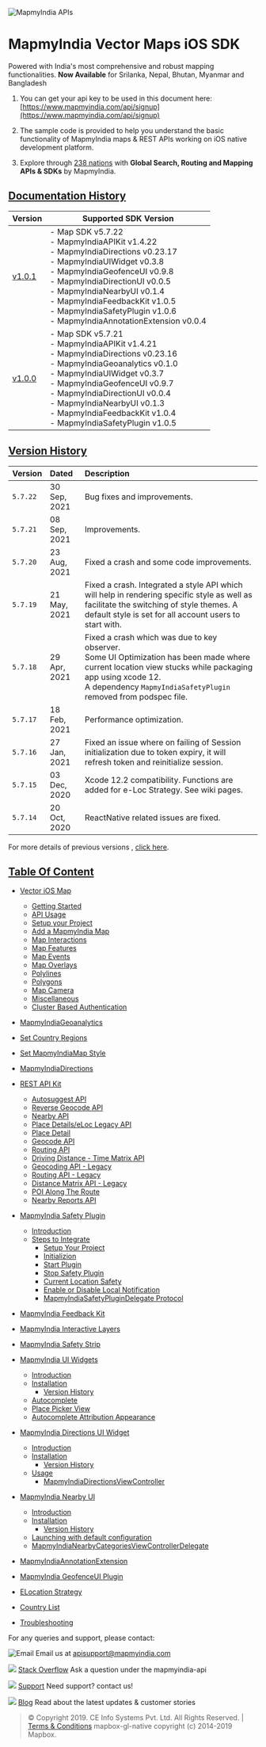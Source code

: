 ![MapmyIndia APIs](https://www.mapmyindia.com/api/img/mapmyindia-api.png)

# **MapmyIndia Vector Maps iOS SDK**

Powered with India's most comprehensive and robust mapping functionalities.
**Now Available**  for Srilanka, Nepal, Bhutan, Myanmar and Bangladesh

1. You can get your api key to be used in this document here: [https://www.mapmyindia.com/api/signup](https://www.mapmyindia.com/api/signup)

2. The sample code is provided to help you understand the basic functionality of MapmyIndia maps & REST APIs working on iOS native development platform. 

3. Explore through [238 nations](https://github.com/MapmyIndia/mapmyindia-rest-api/blob/master/docs/countryISO.md) with **Global Search, Routing and Mapping APIs & SDKs** by MapmyIndia.

## [Documentation History](#Documentation-History)

| Version | Supported SDK Version |
| ---- | ---- | 
| [v1.0.1](./docs/v1.0.1/README.md) |  - Map SDK v5.7.22 <br/> - MapmyIndiaAPIKit v1.4.22 <br/>- MapmyIndiaDirections v0.23.17 <br/> - MapmyIndiaUIWidget v0.3.8 <br/> - MapmyIndiaGeofenceUI v0.9.8 <br/> - MapmyIndiaDirectionUI v0.0.5 <br/> - MapmyIndiaNearbyUI v0.1.4 <br/> - MapmyIndiaFeedbackKit v1.0.5 <br/> - MapmyIndiaSafetyPlugin v1.0.6  <br/> - MapmyIndiaAnnotationExtension v0.0.4 |
| [v1.0.0](./docs/v1.0.0/README.md) | - Map SDK v5.7.21 <br/> - MapmyIndiaAPIKit v1.4.21 <br/>- MapmyIndiaDirections v0.23.16 <br/> - MapmyIndiaGeoanalytics v0.1.0 <br/> - MapmyIndiaUIWidget v0.3.7 <br/> - MapmyIndiaGeofenceUI v0.9.7 <br/> - MapmyIndiaDirectionUI v0.0.4 <br/> - MapmyIndiaNearbyUI v0.1.3 <br/> - MapmyIndiaFeedbackKit v1.0.4 <br/> - MapmyIndiaSafetyPlugin v1.0.5|

## [Version History](#Version-History)

| Version | Dated | Description |
| :---- | :---- | :---- |
| `5.7.22` | 30 Sep, 2021 | Bug fixes and improvements. |
| `5.7.21` | 08 Sep, 2021 | Improvements.|
| `5.7.20` | 23 Aug, 2021 | Fixed a crash and some code improvements.|
| `5.7.19` | 21 May, 2021 | Fixed a crash. Integrated a style API which will help in rendering specific style as well as facilitate the switching of style themes. A default style is set for all account users to start with.|
| `5.7.18` | 29 Apr, 2021 | Fixed a crash which was due to key observer. <br> Some UI Optimization has been made where current location view stucks while packaging app using xcode 12. <br> A dependency `MapmyIndiaSafetyPlugin` removed from podspec file.|
| `5.7.17` | 18 Feb, 2021 | Performance optimization. |
| `5.7.16` | 27 Jan, 2021 | Fixed an issue where on failing of Session initialization due to token expiry, it will refresh token and reinitialize session. |
| `5.7.15` | 03 Dec, 2020 | Xcode 12.2 compatibility. Functions are added for e-Loc Strategy. See wiki pages. |
| `5.7.14` | 20 Oct, 2020 | ReactNative related issues are fixed.|

For more details of previous versions , [click here](docs/v1.0.1/VersionHistory.md#MapmyIndiaMaps).

## [Table Of Content](#Table-Of-Content)
- [Vector iOS Map](docs/v1.0.1/Home.md#mapmyindia-maps-vectorSDK-iOS)
    * [Getting Started](docs/v1.0.1/Home.md#Getting-Started)
	* [API Usage](docs/v1.0.1/Home.md#API-Usage)
	* [Setup your Project](docs/v1.0.1/Home.md#Setup-your-Project)
	* [Add a MapmyIndia Map](docs/v1.0.1/Home.md#Add-a-MapmyIndia-Map)
	* [Map Interactions](docs/v1.0.1/Home.md#Map-Interactions)
	* [Map Features](docs/v1.0.1/Home.md#Map-Features)
	* [Map Events](docs/v1.0.1/Home.md#Map-Events)
	* [Map Overlays](docs/v1.0.1/Home.md#Map-Overlays)
	* [Polylines](docs/v1.0.1/Home.md#Polylines)
	* [Polygons](docs/v1.0.1/Home.md#Polygons)
	* [Map Camera](docs/v1.0.1/Home.md#Map-Camera)
	* [Miscellaneous](docs/v1.0.1/Home.md#Miscellaneous)
	* [Cluster Based Authentication](docs/v1.0.1/Getting-Started.md#Cluster-Based-Authentication)
- [MapmyIndiaGeoanalytics](docs/v1.0.1/MapmyIndiaGeoanalytics.md)
- [Set Country Regions](docs/v1.0.1/Set-Regions.md)
- [Set MapmyIndiaMap Style](docs/v1.0.1/Set-MapmyIndia-Style.md)

- [MapmyIndiaDirections](docs/v1.0.1/MapmyIndiaDirections.md#MapmyIndiaDirections)

- [REST API Kit](docs/v1.0.1/REST-API-Kit.md)

     * [Autosuggest API](docs/v1.0.1/REST-API-Kit.md#Autosuggest-API)
	 * [Reverse Geocode API](docs/v1.0.1/REST-API-Kit.md#Reverse-Geocoding-API)
	 * [Nearby API](docs/v1.0.1/REST-API-Kit.md#Nearby-API)
	 * [Place Details/eLoc Legacy API](docs/v1.0.1/REST-API-Kit.md#Place-DetailseLoc-Legacy-API)
	 * [Place Detail](docs/v1.0.1/REST-API-Kit.md#Place-Detail)
	* [Geocode API](docs/v1.0.1/REST-API-Kit.md#Geocoding-API)
	* [Routing API](docs/v1.0.1/REST-API-Kit.md#Routing-API)
	* [Driving Distance - Time Matrix API](docs/v1.0.1/REST-API-Kit.md#Driving-Distance-Time-Matrix-API)
	* [Geocoding API - Legacy](docs/v1.0.1/REST-API-Kit.md#Geocoding-API---Legacy)
	* [Routing API - Legacy](docs/v1.0.1/REST-API-Kit.md#Routing-API---Legacy)
	* [Distance Matrix API - Legacy](docs/v1.0.1/REST-API-Kit.md#Driving-Distance-Matrix-API---Legacy)
	* [POI Along The Route](docs/v1.0.1/REST-API-Kit.md#POI-Along-The-Route-API)
	* [Nearby Reports API](docs/v1.0.1/REST-API-Kit.md#Nearby-Reports-API)

- [MapmyIndia Safety Plugin](docs/v1.0.1/MapmyIndia-Safety-Plugin.md)

	- [Introduction](docs/v1.0.1/MapmyIndia-Safety-Plugin.md#Introduction)
	- [Steps to Integrate](docs/v1.0.1/MapmyIndia-Safety-Plugin.md#Steps-to-Integrate-SDK-in-an-application)
		- [Setup Your Project](docs/v1.0.1/MapmyIndia-Safety-Plugin.md#1-Setup-Your-Project)
		- [Initializion](docs/v1.0.1/MapmyIndia-Safety-Plugin.md#2-Initialization)
		- [Start Plugin](docs/v1.0.1/MapmyIndia-Safety-Plugin.md#3-Start-Plugin)
		- [Stop Safety Plugin](docs/v1.0.1/MapmyIndia-Safety-Plugin.md#4-Stop-Safety-plugin)
		- [Current Location Safety](docs/v1.0.1/MapmyIndia-Safety-Plugin.md#5-Current-Location-Safety)
		- [Enable or Disable Local Notification](docs/v1.0.1/MapmyIndia-Safety-Plugin.md#6-Enable-or-Disable-Local-Notification)
		- [MapmyIndiaSafetyPluginDelegate Protocol](docs/v1.0.1/MapmyIndia-Safety-Plugin.md#7-MapmyIndiaSafetyPluginDelegate-Protocol)

- [MapmyIndia Feedback Kit](docs/v1.0.1/MapmyIndia-Feedback-Kit.md)

- [MapmyIndia Interactive Layers](docs/v1.0.1/MapmyIndia-Interactive-Layers.md)

- [MapmyIndia Safety Strip](docs/v1.0.1/MapmyIndia-Safety-Strip.md)

- [MapmyIndia UI Widgets](docs/v1.0.1/MapmyIndiaUIWidgets.md)

	- [Introduction](docs/v1.0.1/MapmyIndiaUIWidgets.md#Introduction)
	- [Installation](docs/v1.0.1/MapmyIndiaUIWidgets.md#Installation)
		- [Version History](docs/v1.0.1/MapmyIndiaUIWidgets.md#Version-History)
	- [Autocomplete](docs/v1.0.1/MapmyIndiaUIWidgets.md#Autocomplete)
	- [Place Picker View](docs/v1.0.1/MapmyIndiaUIWidgets.md#Place-Picker-View)
	- [Autocomplete Attribution Appearance](docs/v1.0.1/MapmyIndiaUIWidgets.md#Autocomplete-Attribution-Appearance)

- [MapmyIndia Directions UI Widget](docs/v1.0.1/MapmyIndiaDirectionsUIWidget.md)

	- [Introduction](docs/v1.0.1/MapmyIndiaDirectionsUIWidget.md#Introduction)
	- [Installation](docs/v1.0.1/MapmyIndiaDirectionsUIWidget.md#Installation)
		- [Version History](docs/v1.0.1/MapmyIndiaDirectionsViewController.md#Version-History)
	- [Usage](docs/v1.0.1/MapmyIndiaDirectionsUIWidget.md#Usage)
		- [MapmyIndiaDirectionsViewController](docs/v1.0.1/MapmyIndiaDirectionsUIWidget.md#MapmyIndiaDirectionsViewController)

- [MapmyIndia Nearby UI](docs/v1.0.1/MapmyIndiaNearbyUI.md)

	- [Introduction](docs/v1.0.1/MapmyIndiaNearbyUI.md#Introduction)
	- [Installation](docs/v1.0.1/MapmyIndiaNearbyUI.md#Installation)
		- [Version History](docs/v1.0.1/MapmyIndiaNearbyUI.md#Version-History)
	- [Launching with default configuration](docs/v1.0.1/MapmyIndiaNearbyUI.md#Launching-with-default-configuration)
	- [MapmyIndiaNearbyCategoriesViewControllerDelegate](docs/v1.0.1/MapmyIndiaNearbyUI.md#MapmyIndiaNearbyCategoriesViewControllerDelegate)

- [MapmyIndiaAnnotationExtension](docs/v1.0.1/AnnotationExtension.md)

- [MapmyIndia GeofenceUI Plugin](docs/v1.0.1/MapmyIndiaGeofenceUI-Plugin.md)

- [ELocation Strategy](docs/v1.0.1/MapmyIndiaMaps-E-Location-Strategy.md)

- [Country List](https://github.com/MapmyIndia/mapmyindia-rest-api/blob/master/docs/countryISO.md)

- [Troubleshooting](docs/v1.0.1/Troubleshooting.md)


 For any queries and support, please contact: 

![Email](https://www.google.com/a/cpanel/mapmyindia.co.in/images/logo.gif?service=google_gsuite) 
Email us at [apisupport@mapmyindia.com](mailto:apisupport@mapmyindia.com)

![](https://www.mapmyindia.com/api/img/icons/stack-overflow.png)
[Stack Overflow](https://stackoverflow.com/questions/tagged/mapmyindia-api)
Ask a question under the mapmyindia-api

![](https://www.mapmyindia.com/api/img/icons/support.png)
[Support](https://www.mapmyindia.com/api/index.php#f_cont)
Need support? contact us!

![](https://www.mapmyindia.com/api/img/icons/blog.png)
[Blog](http://www.mapmyindia.com/blog/)
Read about the latest updates & customer stories


> © Copyright 2019. CE Info Systems Pvt. Ltd. All Rights Reserved. | [Terms & Conditions](http://www.mapmyindia.com/api/terms-&-conditions)
> mapbox-gl-native copyright (c) 2014-2019 Mapbox.
